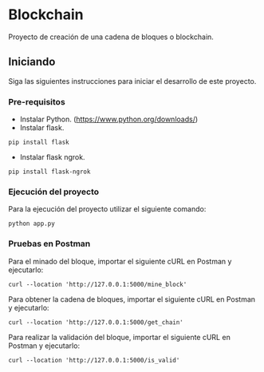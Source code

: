 # Blockchain

Proyecto de creación de una cadena de bloques o blockchain.

## Iniciando 

Siga las siguientes instrucciones para iniciar el desarrollo de este proyecto.

### Pre-requisitos

* Instalar Python. (https://www.python.org/downloads/)
* Instalar flask.
```
pip install flask
```

* Instalar flask ngrok.
```
pip install flask-ngrok
```

### Ejecución del proyecto

Para la ejecución del proyecto utilizar el siguiente comando:
```
python app.py
```

### Pruebas en Postman

Para el minado del bloque, importar el siguiente cURL en Postman y ejecutarlo:
```
curl --location 'http://127.0.0.1:5000/mine_block'
```

Para obtener la cadena de bloques, importar el siguiente cURL en Postman y ejecutarlo:
```
curl --location 'http://127.0.0.1:5000/get_chain'
```

Para realizar la validación del bloque, importar el siguiente cURL en Postman y ejecutarlo:
```
curl --location 'http://127.0.0.1:5000/is_valid'
```